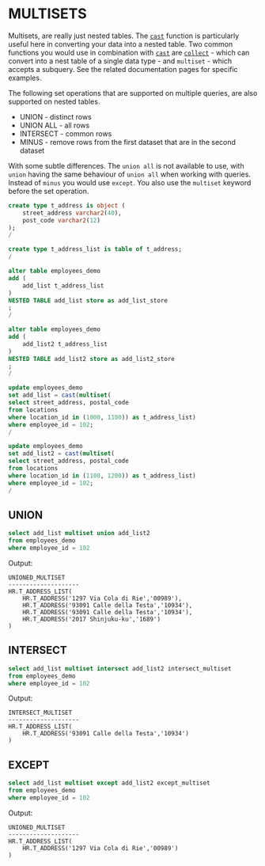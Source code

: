 # MULTISETS

Multisets, are really just nested tables. The [`cast`](../functions/CAST.md) function is particularly useful here in converting your data into a nested table. Two common functions you would use in combination with [`cast`](../functions/CAST.md) are [`collect`](../functions/COLLECT.md) - which can convert into a nest table of a single data type - and `multiset` - which accepts a subquery. See the related documentation pages for specific examples.

The following set operations that are supported on multiple queries, are also supported on nested tables.

* UNION - distinct rows
* UNION ALL - all rows  
* INTERSECT - common rows  
* MINUS - remove rows from the first dataset that are in the second dataset  

With some subtle differences. The `union all` is not available to use, with `union` having the same behaviour of `union all` when working with queries. Instead of `minus` you would use `except`. You also use the `multiset` keyword before the set operation.

```sql
create type t_address is object (
    street_address varchar2(40),
    post_code varchar2(12)
);
/

create type t_address_list is table of t_address;
/

alter table employees_demo
add (
    add_list t_address_list
)
NESTED TABLE add_list store as add_list_store
;
/

alter table employees_demo
add (
    add_list2 t_address_list
)
NESTED TABLE add_list2 store as add_list2_store
;
/

update employees_demo
set add_list = cast(multiset(
select street_address, postal_code
from locations
where location_id in (1000, 1100)) as t_address_list)
where employee_id = 102;
/

update employees_demo
set add_list2 = cast(multiset(
select street_address, postal_code
from locations
where location_id in (1100, 1200)) as t_address_list)
where employee_id = 102;
/

```

## UNION

```sql
select add_list multiset union add_list2
from employees_demo
where employee_id = 102
```
Output:
```
UNIONED_MULTISET
--------------------
HR.T_ADDRESS_LIST(
    HR.T_ADDRESS('1297 Via Cola di Rie','00989'),
    HR.T_ADDRESS('93091 Calle della Testa','10934'),
    HR.T_ADDRESS('93091 Calle della Testa','10934'),
    HR.T_ADDRESS('2017 Shinjuku-ku','1689')
)
```

## INTERSECT

```sql
select add_list multiset intersect add_list2 intersect_multiset
from employees_demo
where employee_id = 102
```
Output:
```
INTERSECT_MULTISET
--------------------
HR.T_ADDRESS_LIST(
    HR.T_ADDRESS('93091 Calle della Testa','10934')
)  
```

## EXCEPT

```sql
select add_list multiset except add_list2 except_multiset
from employees_demo
where employee_id = 102
```
Output:
```
UNIONED_MULTISET
--------------------
HR.T_ADDRESS_LIST(
    HR.T_ADDRESS('1297 Via Cola di Rie','00989')
)
```

